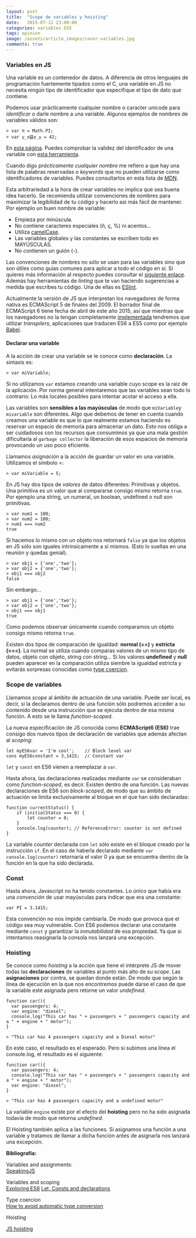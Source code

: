 ```yaml
---
layout: post
title:  "Scope de variables y hoisting"
date:   2015-07-12 23:00:00
categories: variables ES5
tags: opinion
image: /assets/article_images/cover-variables.jpg
comments: true
---
```


### Variables en JS

Una variable es un contenedor de datos. A diferencia de otros lenguajes de programación fuertemente tipados como el C, una variable en JS no necesita ningún tipo de identificador que especifique el tipo de dato que contiene. 

Podemos usar prácticamente cualquier nombre o caracter unicode para *identificar* o darle nombre a una variable. Algunos ejemplos de nombres de variables válidos son:

```
> var π = Math.PI;
> var ლ_ಠ益ಠ_ლ = 42;
```
En [esta página](https://mathiasbynens.be/notes/javascript-identifiers#examples).
Puedes comprobar la validez del identificador de una variable con [esta herramienta](https://mothereff.in/js-variables#%E0%B2%A0%5f%E0%B2%A0).

Cuando digo *prácticamente cualquier nombre* me refiero a que hay una lista de palabras reservadas o *keywords* que no pueden utilizarse como identificadores de variables. Puedes consultarlos en esta lista de [MDN](https://developer.mozilla.org/en-US/docs/Web/JavaScript/Reference/Lexical_grammar).

Esta arbitrariedad a la hora de crear variables no implica que sea buena idea hacerlo. Se recomienda utilizar convenciones de nombres para maximizar la legibilidad de tu código y hacerlo así más fácil de mantener. Por ejemplo un buen nombre de variable:

- Empieza por minúscula.
- No contiene caracteres especiales (ñ, ç, %) ni acentos...
- Utiliza [camelCase](https://es.wikipedia.org/wiki/CamelCase).
- Las variables globales y las constantes se escriben todo en MAYÚSCULAS.
- No contienen un guión (-).

Las convenciones de nombres no sólo se usan para las variables sino que son útiles como guías comunes para aplicar a todo el código en sí. Si quieres más información al respecto puedes consultar el [siguiente enlace](http://javascript.crockford.com/code.html). Además hay herramientas de *linting* que te van haciendo sugerencias a medida que escribes tu código. Una de ellas es [ESlint](http://eslint.org/).

Actualmente la versión de JS que interpretan los navegadores de forma nativa es ECMAScript 5 de finales del 2009. El borrador final de ECMAScript 6 tiene fecha de abril de este año 2015, así que mientras que los navegadores no la tengan completamente <a href="https://kangax.github.io/compat-table/es6/">implementada</a> tendremos que utilizar *transpilers*, aplicaciones que traducen ES6 a ES5 como por ejemplo <a href="https://babeljs.io/">Babel</a>.

#### Declarar una variable

A la acción de crear una variable se le conoce como **declaración**. La sintaxis es:

```
> var miVariable;
```
Si no utilizamos `var` estamos creando una variable cuyo scope es la raiz de la aplicación. Por norma general intentaremos que las variables sean todo lo contrario: Lo más locales posibles para intentar acotar el acceso a ella.

Las variables son **sensibles a las mayúsculas** de modo que `miVariable`y `mivariable` son diferentes.
Algo que debemos de tener en cuenta cuando creamos una variable es que lo que realmente estamos haciendo es reservar un espacio de memoria para almacenar un dato. Esto nos obliga a ser cuidadosos con los recursos que consumimos ya que una mala gestión dificultaría al `garbage collector` la liberación de esos espacios de memoria provocando un uso poco eficiente.

Llamamos *asignación* a la acción de guardar un valor en una variable. Utilizamos el símbolo =:

```
> var miVariable = 5;
```

En JS hay dos tipos de *valores* de datos diferentes: Primitivas y objetos.
Una primitiva es un valor que al compararse consigo mismo retorna `true`. Por ejemplo una string, un numeral, un boolean, undefined o null son primitivas.

```
> var num1 = 100;
> var num2 = 100;
> num1 === num2
true
```

Si hacemos lo mismo con un objeto nos retornará `false` ya que los objetos en JS sólo son iguales intrínsicamente a sí mismos. (Esto lo sueltas en una reunión y quedas genial).

```
> var obj1 = {'one','two'};
> var obj2 = {'one','two'};
> obj1 === obj2
false
```
Sin embargo...

```
> var obj1 = {'one','two'};
> var obj2 = {'one','two'};
> obj1 === obj1
true
```
Como podemos observar únicamente cuando comparamos un objeto consigo mismo retorna `true`.

<div class="protip">
  Existen dos tipos de comparación de igualdad: <strong>normal (==)</strong> y <strong>estricta (===)</strong>. La normal se utiliza cuando comparas valores de un mismo tipo de datos, objeto con objeto, string con string... Si los valores <strong>undefined</strong> y <strong>null</strong> pueden aparecer en la comparación utiliza siembre la igualdad estricta y evitarás sorpresas conocidas como <a href="http://robertnyman.com/2008/05/16/how-to-avoid-automatic-type-conversion-in-javascript/">type coercion</a>.
</div>

### Scope de variables

Llamamos *scope* al ámbito de actuación de una variable. Puede ser local, es decir, si la declaramos dentro de una función sólo podremos acceder a su contenido desde una instrucción que se ejecuta dentro de esa misma función. A esto se le llama *function-scoped*.

La nueva especificación de JS conocida como **ECMAScript6 (ES6)** trae consigo dos nuevos tipos de declaración de variables que además afectan al *scoping*:

```
let myES6var = 'I'm cool';    // Block level var
cons myES6constant = 3,1415;  // Constant var
```
`let` y `const` en ES6 vienen a reemplazar a `var`.

Hasta ahora, las declaraciones realizadas mediante `var` se consideraban como *function-scoped*, es decir. Existen dentro de una función. Las nuevas declaraciones de ES6 son *block-scoped*, de modo que su ámbito de actuación se limita exclusivamente al bloque en el que han sido declaradas:

```
function currentStatus() {
    if (initialStatus === 0) {
        let counter = 0;
    }
    console.log(counter); // ReferenceError: counter is not defined
}
```
La variable *counter* declarada con `let` sólo existe en el bloque creado por la instrucción `if`. En el caso de haberla declarado mediante `var` `console.log(counter)` retornaría el valor 0 ya que se encuentra dentro de la función en la que ha sido declarada.

### Const

Hasta ahora, Javascript no ha tenido constantes. Lo único que había era una *convención* de usar mayúsculas para indicar que era una constante:

```
var PI = 3.1415;
```
Esta convención no nos impide cambiarla. De modo que provoca que el código sea muy vulnerable. Con ES6 podemos declarar una constante mediante `const` y garantizar la *inmutabilidad* de esa propiedad. Ya que si intentamos reasignarla la consola nos lanzará una excepción.

### Hoisting

Se conoce como *hoisting* a la acción que tiene el intérprete JS de mover todas las **declaraciones** de variables al punto más alto de su *scope*. Las **asignaciones** por contra, se quedan donde están. De modo que según la línea de ejecución en la que nos encontremos puede darse el caso de que la variable esté asignada pero retorne un valor *undefined*.

```
function car(){
  var passengers: 4;
  var engine: "diesel";
  console.log("This car has " + passengers + " passengers capacity and a " + engine + " motor");
}

> "This car has 4 passengers capacity and a Diesel motor"
```
En este caso, el resultado es el esperado. Pero si subimos una línea el console.log, el resultado es el siguiente:

```
function car(){
  var passengers: 4;
  console.log("This car has " + passengers + " passengers capacity and a " + engine + " motor");
  var engine: "diesel";
}

> "This car has 4 passengers capacity and a undefined motor"
```
La variable `engine` existe por el efecto del **hoisting** pero no ha sido asignada todavía de modo que retorna *undefined*.

El Hoisting también aplica a las funciones. Si asignamos una función a una variable y tratamos de llamar a dicha función antes de asignarla nos lanzará una excepción.



<div class="referencias">
  <p><strong>Bibliografía:</strong></p>
  
  <p>Variables and assignments: <br />
  <a href="http://speakingjs.com/es5/ch01.html#_variables_and_assignment">SpeakingJS</a></p>
  
  <p>Variables and scoping<br />
  <a href="https://leanpub.com/exploring-es6/read#leanpub-auto-variables-and-scoping">Exploring ES6</a>
  <a href="http://people.mozilla.org/~jorendorff/es6-draft.html#sec-let-and-const-declarations">Let, Consts and declarations</a>
  
  <p>Type coercion<br />
  <a href="http://robertnyman.com/2008/05/16/how-to-avoid-automatic-type-conversion-in-javascript/">How to avoid automatic type conversion</a></p>

  <p>Hoisting</p>
  <a href="http://www.sitepoint.com/back-to-basics-javascript-hoisting/">JS hoisting</a>
</div>